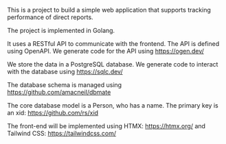 This is a project to build a simple web application that supports tracking performance of direct reports.

The project is implemented in Golang.

It uses a RESTful API to communicate with the frontend. The API is defined using OpenAPI. We generate code for the API using https://ogen.dev/

We store the data in a PostgreSQL database. We generate code to interact with the database using https://sqlc.dev/

The database schema is managed using https://github.com/amacneil/dbmate

The core database model is a Person, who has a name. The primary key is an xid: https://github.com/rs/xid

The front-end will be implemented using HTMX: https://htmx.org/ and Tailwind CSS: https://tailwindcss.com/
